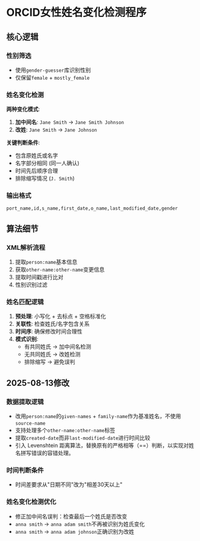 # ORCID女性姓名变化检测程序

## 核心逻辑

### 性别筛选
- 使用`gender-guesser`库识别性别
- 仅保留`female` + `mostly_female`

### 姓名变化检测
**两种变化模式**:
1. **加中间名**: `Jane Smith` → `Jane Smith Johnson`
2. **改姓**: `Jane Smith` → `Jane Johnson`

**关键判断条件**:
- 包含原姓氏或名字
- 名字部分相同 (同一人确认)  
- 时间先后顺序合理
- 排除缩写情况 (`J. Smith`)

### 输出格式
```csv
port_name,id,s_name,first_date,o_name,last_modified_date,gender
```

## 算法细节

### XML解析流程
1. 提取`person:name`基本信息
2. 获取`other-name:other-name`变更信息  
3. 提取时间戳进行比对
4. 性别识别过滤

### 姓名匹配逻辑
1. **预处理**: 小写化 + 去标点 + 空格标准化
2. **关联性**: 检查姓氏/名字包含关系
3. **时间序**: 确保修改时间合理性
4. **模式识别**: 
   - 有共同姓氏 → 加中间名检测
   - 无共同姓氏 → 改姓检测
   - 排除缩写 → 避免误判

## 2025-08-13修改

### 数据提取逻辑
- 改用`person:name`的`given-names` + `family-name`作为基准姓名，不使用`source-name`
- 支持处理多个`other-name:other-name`标签
- 提取`created-date`而非`last-modified-date`进行时间比较
- 引入 Levenshtein 距离算法，替换原有的严格相等（==）判断，以实现对姓名拼写错误的容错处理。


### 时间判断条件
- 时间差要求从"日期不同"改为"相差30天以上"

### 姓名变化检测优化
- 修正加中间名误判：检查最后一个姓氏是否改变
- `anna smith` → `anna adam smith`不再被识别为姓氏变化
- `anna smith` → `anna adam johnson`正确识别为改姓



